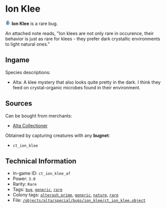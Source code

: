# Ion Klee

<img src="https://raw.githubusercontent.com/Ceterai/Enternia/main/objects/alta/special/bugs/ion_klee/icon.png" alt="Ion Klee icon" loading="lazy" height="16px" width="auto" /> **Ion Klee** is a rare bug.

An attached note reads, "Ion klees are not only rare in occurence, their behavior is just as rare for klees - they prefer dark crystallic environments to light natural ones."

## Ingame

Species descriptions:

- Alta: A klee mystery that also looks quite pretty in the dark. I think they feed on crystal-organic microbes found in their environment.

## Sources

Can be bought from merchants:

- [Alta Collectioner](https://ceterai.github.io/MyEnternia/Wiki/AltaCollectioner)

Obtained by capturing creatures with any **bugnet**:

- `ct_ion_klee`

## Technical Information

- In-game ID: `ct_ion_klee_af`
- Power: `3.0`
- Rarity: `Rare`
- Tags: [`bug`](https://ceterai.github.io/MyEnternia/Wiki/Tags/Bug), [`generic`](https://ceterai.github.io/MyEnternia/Wiki/Tags/Generic), [`rare`](https://ceterai.github.io/MyEnternia/Wiki/Tags/Rare)
- Colony tags: [`alterash_prime`](https://ceterai.github.io/MyEnternia/Wiki/Tags/AlterashPrime), [`generic`](https://ceterai.github.io/MyEnternia/Wiki/Tags/Generic), [`nature`](https://ceterai.github.io/MyEnternia/Wiki/Tags/Nature), [`rare`](https://ceterai.github.io/MyEnternia/Wiki/Tags/Rare)
- File: [`/objects/alta/special/bugs/ion_klee/ct_ion_klee.object`](https://github.com/Ceterai/Enternia/blob/main/objects/alta/special/bugs/ion_klee/ct_ion_klee.object)
